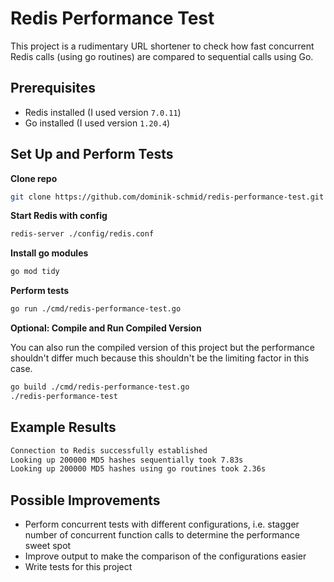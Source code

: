 # Redis Performance Test

This project is a rudimentary URL shortener to check how fast concurrent Redis calls (using go routines) are compared to sequential calls using Go.

## Prerequisites

- Redis installed (I used version `7.0.11`)
- Go installed (I used version `1.20.4`)

## Set Up and Perform Tests

**Clone repo**

```bash
git clone https://github.com/dominik-schmid/redis-performance-test.git
```

**Start Redis with config**

```bash
redis-server ./config/redis.conf
```

**Install go modules**

```bash
go mod tidy
```

**Perform tests**

```bash
go run ./cmd/redis-performance-test.go
```

**Optional: Compile and Run Compiled Version**

You can also run the compiled version of this project but the performance shouldn't differ much because this shouldn't be the limiting factor in this case.

```bash
go build ./cmd/redis-performance-test.go
./redis-performance-test
```

## Example Results

```bash
Connection to Redis successfully established
Looking up 200000 MD5 hashes sequentially took 7.83s
Looking up 200000 MD5 hashes using go routines took 2.36s
```

## Possible Improvements

- Perform concurrent tests with different configurations, i.e. stagger number of concurrent function calls to determine the performance sweet spot
- Improve output to make the comparison of the configurations easier
- Write tests for this project
